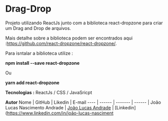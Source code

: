 # Drag-Drop

Projeto utilizando ReactJs junto com a biblioteca react-dropzone para criar um Drag and Drop de arquivos.

Mais detalhe sobre a biblioteca podem ser encontrados aqui :https://github.com/react-dropzone/react-dropzone/.

Para isntalar a biblioteca utilize :

**npm install --save react-dropzone**

Ou

**yarn add react-dropzone**

**Tecnologias :**
ReactJs / CSS / JavaSricpt

**Autor**
 Nome | GitHub | Likedin | E-mail
 ---- | ------ | ------- | ------
| João Lucas Nascimento Andrade | [João Lucas Andrade](https://github.com/Jlucas93) | [Linkedin](https://www.linkedin.com/in/joão-lucas-nasciment
